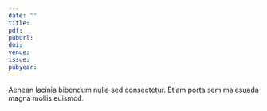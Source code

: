 ```yaml
---
date: ""
title:
pdf:
puburl:
doi:
venue:
issue:
pubyear:
---
```


Aenean lacinia bibendum nulla sed consectetur. Etiam porta sem malesuada magna mollis euismod.
